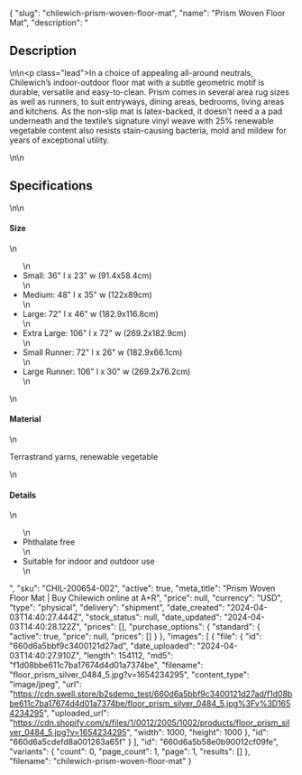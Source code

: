 {
  "slug": "chilewich-prism-woven-floor-mat",
  "name": "Prism Woven Floor Mat",
  "description": "<h2>Description</h2>\n<!-- split -->\n<p class=\"lead\">In a choice of appealing all-around neutrals, Chilewich’s indoor-outdoor floor mat with a subtle geometric motif is durable, versatile and easy-to-clean. Prism comes in several area rug sizes as well as runners, to suit entryways, dining areas, bedrooms, living areas and kitchens. As the non-slip mat is latex-backed, it doesn’t need a a pad underneath and the textile’s signature vinyl weave with 25% renewable vegetable content also resists stain-causing bacteria, mold and mildew for years of exceptional utility.</p>\n<!-- split -->\n<h2>Specifications</h2>\n<!-- split -->\n<h4>Size</h4>\n<ul>\n<li>Small: 36\" l x 23\" w (91.4x58.4cm)</li>\n<li>Medium: 48\" l x 35\" w (122x89cm)</li>\n<li>Large: 72\" l x 46\" w (182.9x116.8cm)</li>\n<li>Extra Large: 106\" l x 72\" w (269.2x182.9cm)</li>\n<li>Small Runner: 72\" l x 26\" w (182.9x66.1cm)</li>\n<li>Large Runner: 106\" l x 30\" w (269.2x76.2cm)</li>\n</ul>\n<h4>Material</h4>\n<p>Terrastrand yarns, renewable vegetable</p>\n<h4>Details</h4>\n<ul>\n<li>Phthalate free</li>\n<li>Suitable for indoor and outdoor use</li>\n</ul>",
  "sku": "CHIL-200654-002",
  "active": true,
  "meta_title": "Prism Woven Floor Mat | Buy Chilewich online at A+R",
  "price": null,
  "currency": "USD",
  "type": "physical",
  "delivery": "shipment",
  "date_created": "2024-04-03T14:40:27.444Z",
  "stock_status": null,
  "date_updated": "2024-04-03T14:40:28.122Z",
  "prices": [],
  "purchase_options": {
    "standard": {
      "active": true,
      "price": null,
      "prices": []
    }
  },
  "images": [
    {
      "file": {
        "id": "660d6a5bbf9c3400121d27ad",
        "date_uploaded": "2024-04-03T14:40:27.910Z",
        "length": 154112,
        "md5": "f1d08bbe611c7ba17674d4d01a7374be",
        "filename": "floor_prism_silver_0484_5.jpg?v=1654234295",
        "content_type": "image/jpeg",
        "url": "https://cdn.swell.store/b2sdemo_test/660d6a5bbf9c3400121d27ad/f1d08bbe611c7ba17674d4d01a7374be/floor_prism_silver_0484_5.jpg%3Fv%3D1654234295",
        "uploaded_url": "https://cdn.shopify.com/s/files/1/0012/2005/1002/products/floor_prism_silver_0484_5.jpg?v=1654234295",
        "width": 1000,
        "height": 1000
      },
      "id": "660d6a5cdefd8a001263a65f"
    }
  ],
  "id": "660d6a5b58e0b90012cf09fe",
  "variants": {
    "count": 0,
    "page_count": 1,
    "page": 1,
    "results": []
  },
  "filename": "chilewich-prism-woven-floor-mat"
}
